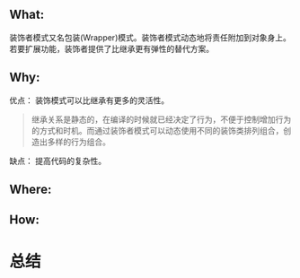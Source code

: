 ## What:

装饰者模式又名包装(Wrapper)模式。装饰者模式动态地将责任附加到对象身上。若要扩展功能，装饰者提供了比继承更有弹性的替代方案。

## Why:
优点：
装饰模式可以比继承有更多的灵活性。
>继承关系是静态的，在编译的时候就已经决定了行为，不便于控制增加行为的方式和时机。而通过装饰者模式可以动态使用不同的装饰类排列组合，创造出多样的行为组合。

缺点：
提高代码的复杂性。



## Where:
## How:

# 总结